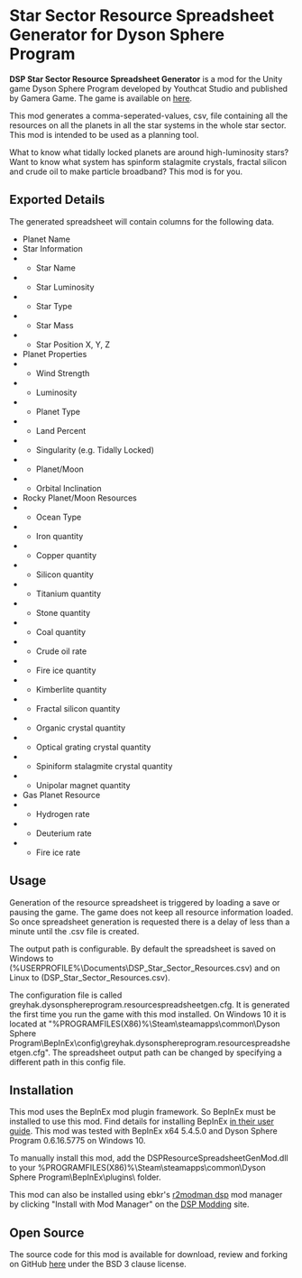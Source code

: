 # Star Sector Resource Spreadsheet Generator for Dyson Sphere Program

**DSP Star Sector Resource Spreadsheet Generator** is a mod for the Unity game Dyson Sphere Program developed by Youthcat Studio and published by Gamera Game.  The game is available on [here](https://store.steampowered.com/app/1366540/Dyson_Sphere_Program/).

This mod generates a comma-seperated-values, csv, file containing all the resources on all the planets in all the star systems in the whole star sector.  This mod is intended to be used as a planning tool.

What to know what tidally locked planets are around high-luminosity stars?  Want to know what system has spinform stalagmite crystals, fractal silicon and crude oil to make particle broadband?  This mod is for you.

## Exported Details
The generated spreadsheet will contain columns for the following data.
 - Planet Name
 - Star Information
 - - Star Name
 - - Star Luminosity
 - - Star Type
 - - Star Mass
 - - Star Position X, Y, Z
 - Planet Properties
 - - Wind Strength
 - - Luminosity
 - - Planet Type
 - - Land Percent
 - - Singularity (e.g. Tidally Locked)
 - - Planet/Moon
 - - Orbital Inclination
 - Rocky Planet/Moon Resources
 - - Ocean Type
 - - Iron quantity
 - - Copper quantity
 - - Silicon quantity
 - - Titanium quantity
 - - Stone quantity
 - - Coal quantity
 - - Crude oil rate
 - - Fire ice quantity
 - - Kimberlite quantity
 - - Fractal silicon quantity
 - - Organic crystal quantity
 - - Optical grating crystal quantity
 - - Spiniform stalagmite crystal quantity
 - - Unipolar magnet quantity
 - Gas Planet Resource
 - - Hydrogen rate
 - - Deuterium rate
 - - Fire ice rate

## Usage
Generation of the resource spreadsheet is triggered by loading a save or pausing the game.
The game does not keep all resource information loaded.  So once spreadsheet generation is requested there is a delay of less than a minute until the .csv file is created.

The output path is configurable.
By default the spreadsheet is saved on Windows to (%USERPROFILE%\Documents\DSP_Star_Sector_Resources.csv) and on Linux to (DSP_Star_Sector_Resources.csv).

The configuration file is called greyhak.dysonsphereprogram.resourcespreadsheetgen.cfg.  It is generated the first time you run the game with this mod installed.  On Windows 10 it is located at
"%PROGRAMFILES(X86)%\Steam\steamapps\common\Dyson Sphere Program\BepInEx\config\greyhak.dysonsphereprogram.resourcespreadsheetgen.cfg".  The spreadsheet output path can be changed by specifying a different path in this config file.

## Installation
This mod uses the BepInEx mod plugin framework.  So BepInEx must be installed to use this mod.  Find details for installing BepInEx [in their user guide](https://bepinex.github.io/bepinex_docs/master/articles/user_guide/installation/index.html#installing-bepinex-1).  This mod was tested with BepInEx x64 5.4.5.0 and Dyson Sphere Program 0.6.16.5775 on Windows 10.

To manually install this mod, add the DSPResourceSpreadsheetGenMod.dll to your %PROGRAMFILES(X86)%\Steam\steamapps\common\Dyson Sphere Program\BepInEx\plugins\ folder.

This mod can also be installed using ebkr's [r2modman dsp](https://dsp.thunderstore.io/package/ebkr/r2modman_dsp/) mod manager by clicking "Install with Mod Manager" on the [DSP Modding](https://dsp.thunderstore.io/package/GreyHak/DSP_Star_Sector_Resource_Spreadsheet_Generator/) site.

## Open Source
The source code for this mod is available for download, review and forking on GitHub [here](https://github.com/GreyHak/dsp-csv-gen) under the BSD 3 clause license.

